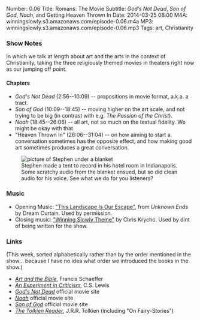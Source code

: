 Number: 0.06
Title: Romans: The Movie
Subtitle: <cite>God&rsquo;s Not Dead</cite>, <cite>Son of God</cite>, <cite>Noah</cite>, and Getting Heaven Thrown In
Date: 2014-03-25 08:00
M4A: winningslowly.s3.amazonaws.com/episode-0.06.m4a
MP3: winningslowly.s3.amazonaws.com/episode-0.06.mp3
Tags: art, Christianity

### Show Notes

In which we talk at length about art and the arts in the context of Christianity, taking the three religiously themed movies in theaters right now as our jumping off point.

#### Chapters

- _God's Not Dead_ (2:56--10:09) -- propositions in movie format, a.k.a. a tract.
- _Son of God_ (10:09--18:45) -- moving higher on the art scale, and not trying to be big (in contrast with e.g. _The Passion of the Christ_).
- _Noah_ (18:45--26:06) -- all art, not so much on the textual fidelity. We might be okay with that.
- "Heaven Thrown In" (26:06--31:04) -- on how aiming to start a conversation sometimes has the opposite effect, and how making good art sometimes produces a great conversation.

<figure>
<img src="/images/podcast-ghost.jpg" alt="picture of Stephen under a blanket" title="Stephen recording" />
<figcaption>Stephen made a tent to record in his hotel room in Indianapolis. Some scratchy audio from the blanket ensued, but so did clean audio for his voice. See what we do for you listeners?</figcaption>
</figure>

### Music

- Opening Music: ["This Landscape Is Our Escape"](http://dreamcurtain.bandcamp.com), from _Unknown Ends_ by Dream Curtain. Used by permission.
- Closing music: ["Winning Slowly Theme"](https://soundcloud.com/chriskrycho/winning-slowly) by Chris Krycho. Used by dint of being written for the show.

### Links

(This week, sorted alphabetically rather than by the order mentioned in the show... because I have no idea what order we introduced the books in the show.)

- [_Art and the Bible_](http://www.christianbook.com/Christian/Books/product?event=AFF&amp;p=1179430&amp;item_no=834011), Francis Schaeffer
- [_An Experiment in Criticism_](http://www.christianbook.com/Christian/Books/product?event=AFF&amp;p=1179430&amp;item_no=04728X), C.S. Lewis
- [_God's Not Dead_](http://godsnotdeadthemovie.com) official movie site
- [_Noah_](http://www.noahmovie.com) official movie site
- [_Son of God_](http://www.sonofgodmovie.com) official movie site
- [_The Tolkien Reader_](http://www.christianbook.com/Christian/Books/product?event=AFF&amp;p=1179430&amp;item_no=345066), J.R.R. Tolkien (including "On Fairy-Stories")
